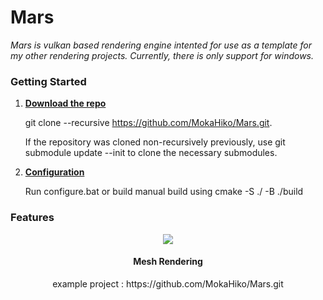 # Mars

<i>
	Mars is vulkan based rendering engine intented for use as a template for my other rendering projects. Currently, there is only support for windows.
</i>

### Getting Started

<ol>

<li>
<u><b>
Download the repo 
</b></u>
</li>

git clone --recursive https://github.com/MokaHiko/Mars.git.

If the repository was cloned non-recursively previously, use git submodule update --init to clone the necessary submodules.

<li>
<u><b>
Configuration 
</b></u>
</li>

Run configure.bat or build manual build using cmake -S ./ -B ./build

</ol>

### Features 

<center>
	<img src="demo_gifs/mesh_demo.gif">
	<h4>Mesh Rendering</h4>
	example project : https://github.com/MokaHiko/Mars.git
</center>

